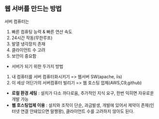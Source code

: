 ## 웹 서버를 만드는 방법

서버 컴퓨터는 

1. 빠른 컴퓨팅 능력 & 빠른 연산 속도
2. 24시간 작동(무한루프)
3. 발열 냉각장치 존재
4. 클라이언트 수 고려
5. 보안이 중요함 

* 서버가 되기 위한 두가지 방법

1. 내 컴퓨터를 서버 컴퓨터화시키기 => 웹서버 SW(apache, iis)
2. 이 세상 어딘가의 서버컴퓨터 빌리기 => 웹 호스팅 업체(AWS,C9,github)

* **로컬 환경 세팅** : 설치가 다소 까다로움, 추가적인 지식 요구, 한번 익히면 자유로운 개발 가능
* **웹 호스팅업체 이용** : 설치와 조작이 단순, 과금발생, 개발에 있어서 제약이 존재(인터넷 연결 안돼있으면 말짱꽝), 클라이언트 수를 고려하지 않아도 된다.

